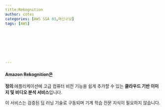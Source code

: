 ```yaml
---
title:Rekognition
author: cotes   
categories: [AWS SSA 03,머신ㄹ닝]
tags: [AWS]








---
```


####  Amazon Rekognition은 

**정의**:애플리케이션에 고급 컴퓨터 비전 기능을 쉽게 추가할 수 있는 **클라우드 기반 이미지 및 비디오 분석 서비스**입니다. 

이 서비스는 검증된 딥 러닝 기술로 구동되며 기계 학습 전문 지식이 필요하지 않습니다.



